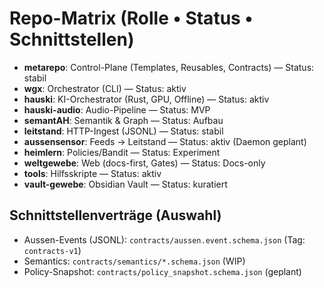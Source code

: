 # Repo-Matrix (Rolle • Status • Schnittstellen)
- **metarepo**: Control-Plane (Templates, Reusables, Contracts) — Status: stabil
- **wgx**: Orchestrator (CLI) — Status: aktiv
- **hauski**: KI-Orchestrator (Rust, GPU, Offline) — Status: aktiv
- **hauski-audio**: Audio-Pipeline — Status: MVP
- **semantAH**: Semantik & Graph — Status: Aufbau
- **leitstand**: HTTP-Ingest (JSONL) — Status: stabil
- **aussensensor**: Feeds → Leitstand — Status: aktiv (Daemon geplant)
- **heimlern**: Policies/Bandit — Status: Experiment
- **weltgewebe**: Web (docs-first, Gates) — Status: Docs-only
- **tools**: Hilfsskripte — Status: aktiv
- **vault-gewebe**: Obsidian Vault — Status: kuratiert

## Schnittstellenverträge (Auswahl)
- Aussen-Events (JSONL): `contracts/aussen.event.schema.json` (Tag: `contracts-v1`)
- Semantics: `contracts/semantics/*.schema.json` (WIP)
- Policy-Snapshot: `contracts/policy_snapshot.schema.json` (geplant)

